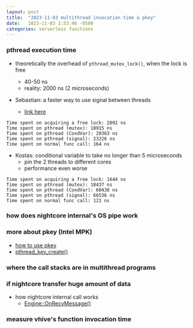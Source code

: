 ```yaml
---
layout: post
title:  "2023-11-03 multithread invocation time & pkey"
date:   2023-11-03 1:53:46 -0500
categories: serverless functions
---
```

### pthread execution time
- theoretically the overhead of `pthread_mutex_lock()`, when the lock is free
	+ 40-50 ns
	+ reality: 2000 ns (2 microseconds) 

- Sebastian: a faster way to use signal between threads
	+ [link here](https://stackoverflow.com/questions/4016789/sleeping-in-a-thread-c-posix-threads/4676069#4676069)

```
Time spent on acquiring a free lock: 2092 ns
Time spent on pthread (mutex): 18915 ns
Time spent on pthread (CondVar): 20363 ns
Time spent on pthread (signal): 23226 ns
Time spent on normal func call: 164 ns
```

- Kostas: conditional variable to take no longer than 5 microseconds
	+ pin the 2 threads to different cores
	+ performance even worse

```
Time spent on acquiring a free lock: 1644 ns
Time spent on pthread (mutex): 18437 ns
Time spent on pthread (CondVar): 60438 ns
Time spent on pthread (signal): 66536 ns
Time spent on normal func call: 121 ns
```

### how does nightcore internal's OS pipe work

### more about pkey (Intel MPK)
- [how to use pkey](https://www.kernel.org/doc/html/next/core-api/protection-keys.html)
- [pthread_key_create()](https://linux.die.net/man/3/pthread_key_create)

### where the call stacks are in multithread programs

### if nightcore transfer huge amount of data
- how nightcore internal call works
	+ [Engine::OnRecvMessage()](https://github.com/ut-osa/nightcore/blob/asplos-release/src/engine/engine.cpp#L223) 

### measure vhive's function invocation time

